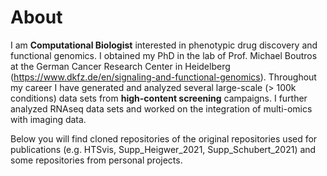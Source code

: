 # About
I am **Computational Biologist** interested in phenotypic drug discovery and functional genomics. I obtained my PhD in the lab of Prof. Michael Boutros at the German Cancer Research Center in Heidelberg (https://www.dkfz.de/en/signaling-and-functional-genomics). Throughout my career I have generated and analyzed several large-scale (> 100k conditions) data sets from **high-content screening** campaigns. I further analyzed RNAseq data sets and worked on the integration of multi-omics with imaging data.

Below you will find cloned repositories of the original repositories used for publications (e.g. HTSvis, Supp_Heigwer_2021, Supp_Schubert_2021) and some repositories from personal projects. 

<!--
**cscheeder/cscheeder** is a ✨ _special_ ✨ repository because its `README.md` (this file) appears on your GitHub profile.

Here are some ideas to get you started:

- 🔭 I’m currently working on ...
- 🌱 I’m currently learning ...
- 👯 I’m looking to collaborate on ...
- 🤔 I’m looking for help with ...
- 💬 Ask me about ...
- 📫 How to reach me: ...
- 😄 Pronouns: ...
- ⚡ Fun fact: ...
-->
